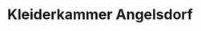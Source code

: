 ---
title: "Kleiderkammer Angelsdorf"
url: /elsdorf/kleiderkammer-angelsdorf/
shop: Gebrauchtwaren
---